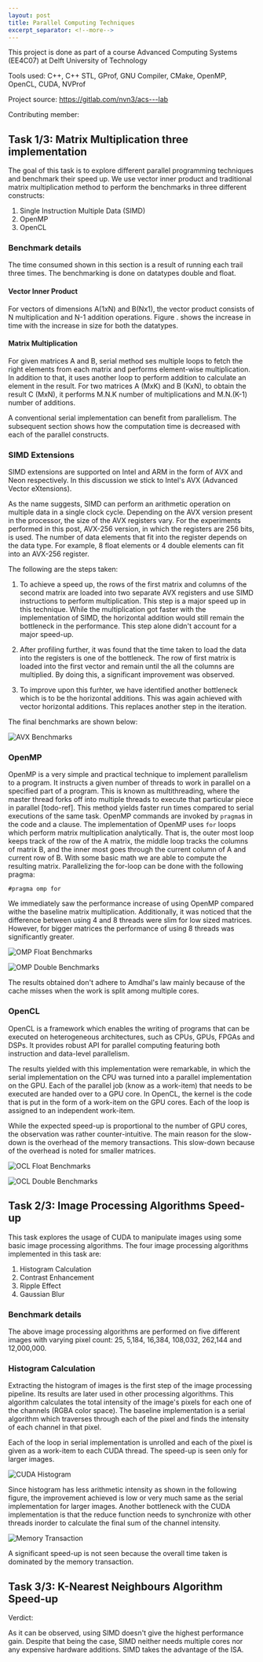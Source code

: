 ```yaml
---
layout: post
title: Parallel Computing Techniques
excerpt_separator: <!--more-->
---
```


This project is done as part of a course Advanced Computing Systems (EE4C07) at Delft University of Technology
<!--more-->

Tools used: C++, C++ STL, GProf, GNU Compiler, CMake, OpenMP, OpenCL, CUDA, NVProf

Project source: https://gitlab.com/nvn3/acs---lab

Contributing member: 

## Task 1/3: Matrix Multiplication three implementation

The goal of this task is to explore different parallel programming techniques and benchmark their speed up. We use vector inner product and traditional matrix multiplication method to perform the benchmarks in three different constructs:

1. Single Instruction Multiple Data (SIMD)
2. OpenMP
3. OpenCL

### Benchmark details

The time consumed shown in this section is a result of running each trail three times. The benchmarking is done on datatypes double and float.

#### Vector Inner Product

For vectors of dimensions A(1xN) and B(Nx1), the vector product consists of N multiplication and N-1 addition operations. Figure . shows the increase in time with the increase in size for both the datatypes.

<!-- show matrix equation here -->

<!-- show baseline for vector multiplication -->

#### Matrix Multiplication

For given matrices A and B, serial method ses multiple loops to fetch the right elements from each matrix and performs element-wise multiplication. In addition to that, it uses another loop to perform addition to calculate an element in the result. For two matrices A (MxK) and B (KxN), to obtain the result C (MxN), it performs M.N.K number of multiplications and M.N.(K-1) number of additions.

<!-- show baseline for matrix multiplication -->

A conventional serial implementation can benefit from parallelism. The subsequent section shows how the computation time is decreased with each of the parallel constructs.

### SIMD Extensions

SIMD extensions are supported on Intel and ARM in the form of AVX and Neon respectively. In this discussion we stick to Intel's AVX (Advanced Vector eXtensions). 

As the name suggests, SIMD can perform an arithmetic operation on multiple data in a single clock cycle. Depending on the AVX version present in the processor, the size of the AVX registers vary. For the experiments performed in this post, AVX-256 version, in which the registers are 256 bits, is used. The number of data elements that fit into the register depends on the data type. For example, 8 float elements or 4 double elements can fit into an AVX-256 register.

The following are the steps taken:

1. To achieve a speed up, the rows of the first matrix and columns of the second matrix are loaded into two separate AVX registers and use SIMD instructions to perform multiplication. This step is a major speed up in this technique. While the multiplication got faster with the implementation of SIMD, the horizontal addition would still remain the bottleneck in the performance. This step alone didn't account for a major speed-up.

2. After profiling further, it was found that the time taken to load the data into the registers is one of the bottleneck. The row of first matrix is loaded into the first vector and remain until the all the columns are multiplied. By doing this, a significant improvement was observed. 

3. To improve upon this furhter, we have identified another bottleneck which is to be the horizontal additions. This was again achieved with vector horizontal additions. This replaces another step in the iteration.

The final benchmarks are shown below:

![AVX Benchmarks]({{site.url}}/portfolio/assets/images/avx_bench.png)

### OpenMP

OpenMP is a very simple and practical technique to implement parallelism to a program. It instructs a given number of threads to work in parallel on a specified part of a program. This is known as multithreading, where the master thread forks off into multiple threads to execute that particular piece in parallel [todo-ref]. This method yields faster run times compared to serial executions of the same task. OpenMP commands are invoked by `pragma`s in the code and a clause. The implementation of OpenMP uses `for` loops which perform matrix multiplication analytically. That is, the outer most loop keeps track of the row of the A matrix, the middle loop tracks the columns of matrix B, and the inner most goes through the current column of A and current row of B. With some basic math we are able to compute the resulting matrix. Parallelizing the for-loop can be done with the following pragma:

`#pragma omp for`

We immediately saw the performance increase of using OpenMP compared withe the baseline matrix multiplication. Additionally, it was noticed that the difference between using 4 and 8 threads were slim for low sized matrices. However, for bigger matrices the performance of using 8 threads was significantly greater. 

![OMP Float Benchmarks]({{site.url}}/portfolio/assets/images/omp_float.png)

![OMP Double Benchmarks]({{site.url}}/portfolio/assets/images/omp_double.png)

The results obtained don't adhere to Amdhal's law mainly because of the cache misses when the work is split among multiple cores.

### OpenCL

<!-- what is opencl -->
OpenCL is a framework which enables the writing of programs that can be executed on heterogeneous architectures, such as CPUs, GPUs, FPGAs and DSPs. It provides robust API for parallel computing featuring both instruction and data-level parallelism.

The results yielded with this implementation were remarkable, in which the serial implementation on the CPU was turned into a parallel implementation on the GPU. Each of the parallel job (know as a work-item) that needs to be executed are handed over to a GPU core. In OpenCL, the kernel is the code that is put in the form of a work-item on the GPU cores. Each of the loop is assigned to an independent work-item. 

While the expected speed-up is proportional to the number of GPU cores, the observation was rather counter-intuitive. The main reason for the slow-down is the overhead of the memory transactions. This slow-down because of the overhead is noted for smaller matrices.

<!-- explain why gpu are powerful than OpenMP -->

![OCL Float Benchmarks]({{site.url}}/portfolio/assets/images/ocl_float.png)

![OCL Double Benchmarks]({{site.url}}/portfolio/assets/images/ocl_double.png)

<!-- End of task 1 -->

## Task 2/3: Image Processing Algorithms Speed-up

This task explores the usage of CUDA to manipulate images using some basic image processing algorithms. The four image processing algorithms implemented in this task are:

1. Histogram Calculation
2. Contrast Enhancement
3. Ripple Effect
4. Gaussian Blur

### Benchmark details

The above image processing algorithms are performed on five different images with varying pixel count: 25, 5,184, 16,384, 108,032, 262,144 and 12,000,000.

### Histogram Calculation

Extracting the histogram of images is the first step of the image processing pipeline. Its results are later used in other processing algorithms. This algorithm calculates the total intensity of the image's pixels for each one of the channels (RGBA color space). The baseline implementation is a serial algorithm which traverses through each of the pixel and finds the intensity of each channel in that pixel.

Each of the loop in serial implementation is unrolled and each of the pixel is given as a work-item to each CUDA thread. The speed-up is seen only for larger images.


![CUDA Histogram]({{site.url}}/portfolio/assets/images/CUDA_Histogram.png)

Since histogram has less arithmetic intensity as shown in the following figure, the improvement achieved is low or very much same as the serial implementation for larger images. Another bottleneck with the CUDA implementation is that the reduce function needs to synchronize with other threads inorder to calculate the final sum of the channel intensity.

![Memory Transaction]({{site.url}}/portfolio/assets/images/hist_opt.png)

A significant speed-up is not seen because the overall time taken is dominated by the memory transaction.


<!-- End of task 2 -->

## Task 3/3: K-Nearest Neighbours Algorithm Speed-up

<!-- End of task 3 -->

Verdict:
<!-- SIMD -->
As it can be observed, using SIMD doesn't give the highest performance gain. Despite that being the case, SIMD neither needs multiple cores nor any expensive hardware additions. SIMD takes the advantage of the ISA.

<!-- OpenMP -->